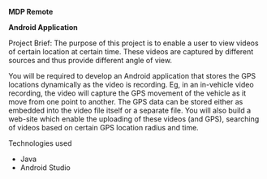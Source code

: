 <b>MDP Remote</b>

<b>Android Application</b>

Project Brief:
The purpose of this project is to enable a user to view videos of certain location at certain time. These videos are captured by different sources and thus provide different angle of view.

You will be required to develop an Android application that stores the GPS locations dynamically as the video is recording. Eg, in an in-vehicle video recording, the video will capture the GPS movement of the vehicle as it move from one point to another. The GPS data can be stored either as embedded into the video file itself or a separate file.
You will also build a web-site which enable the uploading of these videos (and GPS), searching of videos based on certain GPS location radius and time.

Technologies used
<ul>
<li>Java</li>
<li>Android Studio</li>
</ul>






